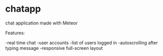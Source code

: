 chatapp
=======

chat application made with Meteor

Features:

-real time chat
-user accounts
-list of users logged in
-autoscrolling after typing message
-responsive full-screen layout

